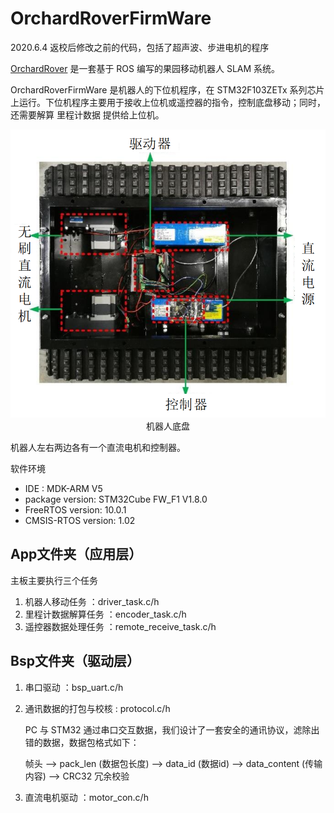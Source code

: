 # OrchardRoverFirmWare

2020.6.4 返校后修改之前的代码，包括了超声波、步进电机的程序

[OrchardRover](https://github.com/1344618323/OrchardRover) 是一套基于 ROS 编写的果园移动机器人 SLAM 系统。

OrchardRoverFirmWare 是机器人的下位机程序，在 STM32F103ZETx 系列芯片上运行。下位机程序主要用于接收上位机或遥控器的指令，控制底盘移动；同时，还需要解算 里程计数据 提供给上位机。

<img src="img/chassis.png" style="zoom:80%;display: inline-block; float:middle"/>
<center>机器人底盘</center>

机器人左右两边各有一个直流电机和控制器。


软件环境
* IDE : MDK-ARM V5
* package version: STM32Cube FW_F1 V1.8.0
* FreeRTOS version: 10.0.1
* CMSIS-RTOS version: 1.02

## App文件夹（应用层）
主板主要执行三个任务

1. 机器人移动任务 ：driver_task.c/h
2. 里程计数据解算任务 ：encoder_task.c/h
3. 遥控器数据处理任务 ：remote_receive_task.c/h

## Bsp文件夹（驱动层）
1. 串口驱动 ：bsp_uart.c/h
2. 通讯数据的打包与校核 : protocol.c/h

    PC 与 STM32 通过串口交互数据，我们设计了一套安全的通讯协议，滤除出错的数据，数据包格式如下：
    
    帧头 --> pack_len (数据包长度) --> data_id (数据id) --> data_content (传输内容) --> CRC32 冗余校验

3. 直流电机驱动 ：motor_con.c/h